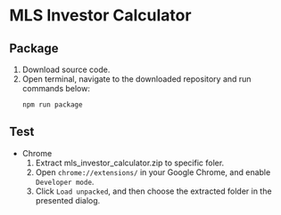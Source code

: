 # MLS Investor Calculator

## Package

1. Download source code.
2. Open terminal, navigate to the downloaded repository and run commands below:
    ```
    npm run package
    ```
    
## Test

- Chrome
    1. Extract mls_investor_calculator.zip to specific foler.
    2. Open `chrome://extensions/` in your Google Chrome, and enable `Developer mode`.
    3. Click `Load unpacked`, and then choose the extracted folder in the presented dialog.